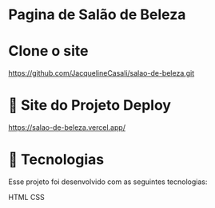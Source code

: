 # Pagina de Salão de Beleza

# Clone o site

https://github.com/JacquelineCasali/salao-de-beleza.git

# 🔖 Site do Projeto Deploy

https://salao-de-beleza.vercel.app/

# 🚀 Tecnologias

Esse projeto foi desenvolvido com as seguintes tecnologias:

HTML
CSS

